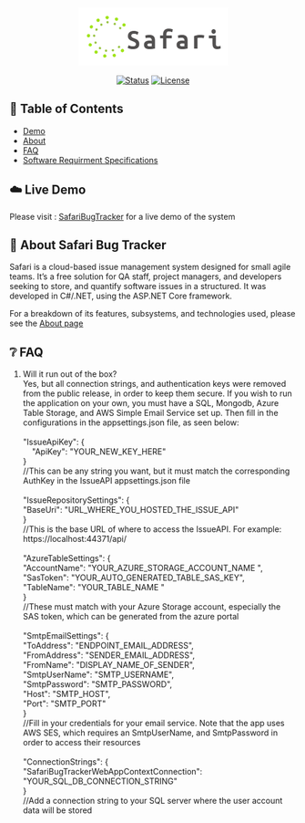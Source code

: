 <div align="center">
  <img src="https://github.com/DigitalCitizen110625/SafariBugTracker-Public/blob/master/ReadmeAssests/SafariLogo.png">
</div>

<div align="center">
 
  [![Status](https://img.shields.io/badge/status-active-success.svg?style=for-the-badge)]() 
  [![License](https://img.shields.io/badge/license-MIT-blue.svg?style=for-the-badge)](/LICENSE)
  
</div>

## 📝 Table of Contents

* [Demo](https://safaribugtracker.azurewebsites.net/)
* [About](https://github.com/DigitalCitizen110625/SafariBugTracker-Public#elephantabout-safari-bug-tracker)
* [FAQ](https://github.com/DigitalCitizen110625/SafariBugTracker-Public#grey_questionfaq)
* [Software Requirment Specifications](https://github.com/DigitalCitizen110625/SafariBugTracker-Public/SRS/SafariBugTracker_SRS.docx)

## :cloud:	Live Demo
Please visit : <a href="https://safaribugtracker.azurewebsites.net/">SafariBugTracker</a> for a live demo of the system


## :elephant:	About Safari Bug Tracker
Safari is a cloud-based issue management system designed for small agile teams. It’s a free solution for QA staff, project managers, and developers seeking to store, and quantify software issues in a structured. It was developed in C#/.NET, using the ASP.NET Core framework.

For a breakdown of its features, subsystems, and technologies used, please see the <a href="https://safaribugtracker.azurewebsites.net/Home/About">About page</a>


## :grey_question:	FAQ
1. Will it run out of the box? <br/> Yes, but all connection strings, and authentication keys were removed from the public release, in order to keep them secure. If you wish to run the application on your own, you must have a SQL, Mongodb, Azure Table Storage, and AWS Simple Email Service set up. Then fill in the configurations in the appsettings.json file, as seen below:  <br/><br/>
  "IssueApiKey": {<br/>
    &nbsp;&nbsp;&nbsp; "ApiKey": "YOUR_NEW_KEY_HERE"<br/>
  }<br/> //This can be any string you want, but it must match the corresponding AuthKey in the IssueAPI appsettings.json file <br/><br/>
  "IssueRepositorySettings": {<br/>
    "BaseUri": "URL_WHERE_YOU_HOSTED_THE_ISSUE_API"<br/>
  }<br/> //This is the base URL of where to access the IssueAPI. For example: https://localhost:44371/api/ <br/><br/>
  "AzureTableSettings": {<br/>
    "AccountName": "YOUR_AZURE_STORAGE_ACCOUNT_NAME ",<br/>
    "SasToken": "YOUR_AUTO_GENERATED_TABLE_SAS_KEY",<br/>
    "TableName": "YOUR_TABLE_NAME "<br/>
  }<br/>//These must match with your Azure Storage account, especially the SAS token, which can be generated from the azure portal <br/><br/>
"SmtpEmailSettings": {<br/>
    "ToAddress": "ENDPOINT_EMAIL_ADDRESS", <br/>
    "FromAddress": "SENDER_EMAIL_ADDRESS",<br/>
    "FromName": "DISPLAY_NAME_OF_SENDER",<br/>
    "SmtpUserName": "SMTP_USERNAME",<br/>
    "SmtpPassword": "SMTP_PASSWORD",<br/>
    "Host": "SMTP_HOST",<br/>
    "Port": "SMTP_PORT"<br/>
  }<br/> //Fill in your credentials for your email service. Note that the app uses AWS SES, which requires an SmtpUserName, and SmtpPassword in order to access their resources<br/><br/>
  "ConnectionStrings": {<br/>
    "SafariBugTrackerWebAppContextConnection": "YOUR_SQL_DB_CONNECTION_STRING"<br/>
  }<br/> //Add a connection string to your SQL server where the user account data will be stored